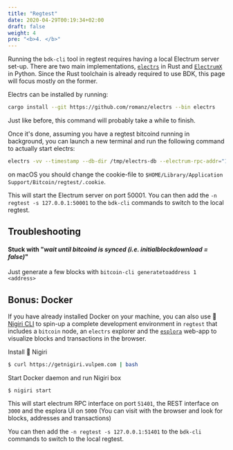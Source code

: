 ```yaml
---
title: "Regtest"
date: 2020-04-29T00:19:34+02:00
draft: false
weight: 4
pre: "<b>4. </b>"
---
```


Running the `bdk-cli` tool in regtest requires having a local Electrum server set-up. There are two main implementations, [`electrs`](https://github.com/romanz/electrs) in Rust and [`ElectrumX`](https://github.com/spesmilo/electrumx) in Python. Since the Rust toolchain is already required to
use BDK, this page will focus mostly on the former.

Electrs can be installed by running:

```bash
cargo install --git https://github.com/romanz/electrs --bin electrs
```

Just like before, this command will probably take a while to finish.

Once it's done, assuming you have a regtest bitcoind running in background, you can launch a new terminal and run the following command to actually start electrs:

```bash
electrs -vv --timestamp --db-dir /tmp/electrs-db --electrum-rpc-addr="127.0.0.1:50001" --network=regtest --cookie-file=$HOME/.bitcoin/regtest/.cookie
```

on macOS you should change the cookie-file to `$HOME/Library/Application Support/Bitcoin/regtest/.cookie`.

This will start the Electrum server on port 50001. You can then add the `-n regtest -s 127.0.0.1:50001` to the `bdk-cli` commands to switch to the local regtest.

## Troubleshooting

#### Stuck with "*wait until bitcoind is synced (i.e. initialblockdownload = false)*"

Just generate a few blocks with `bitcoin-cli generatetoaddress 1 <address>`

## Bonus: Docker

If you have already installed Docker on your machine, you can also use 🍣 [Nigiri CLI](https://github.com/vulpemventures/nigiri) to spin-up a complete development environment in `regtest` that includes a `bitcoin` node, an `electrs` explorer and the [`esplora`](https://github.com/blockstream/esplora) web-app to visualize blocks and transactions in the browser.

Install 🍣 Nigiri
```bash
$ curl https://getnigiri.vulpem.com | bash
```

Start Docker daemon and run Nigiri box
```
$ nigiri start
```

This will start electrum RPC interface on port `51401`, the REST interface on `3000` and the esplora UI on `5000` (You can visit with the browser and look for blocks, addresses and transactions)

You can then add the `-n regtest -s 127.0.0.1:51401` to the `bdk-cli` commands to switch to the local regtest.
